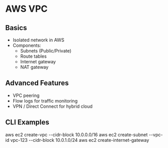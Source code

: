 # AWS VPC

## Basics
- Isolated network in AWS
- Components:
  - Subnets (Public/Private)
  - Route tables
  - Internet gateway
  - NAT gateway

## Advanced Features
- VPC peering
- Flow logs for traffic monitoring
- VPN / Direct Connect for hybrid cloud

## CLI Examples
aws ec2 create-vpc --cidr-block 10.0.0.0/16
aws ec2 create-subnet --vpc-id vpc-123 --cidr-block 10.0.1.0/24
aws ec2 create-internet-gateway

 

